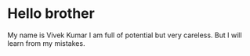 # Hello brother 
My name is Vivek Kumar
I am full of potential but very careless.
But I will learn from my mistakes.
